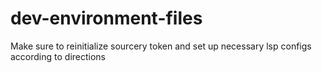 # dev-environment-files

Make sure to reinitialize sourcery token and set up necessary lsp configs according to directions
